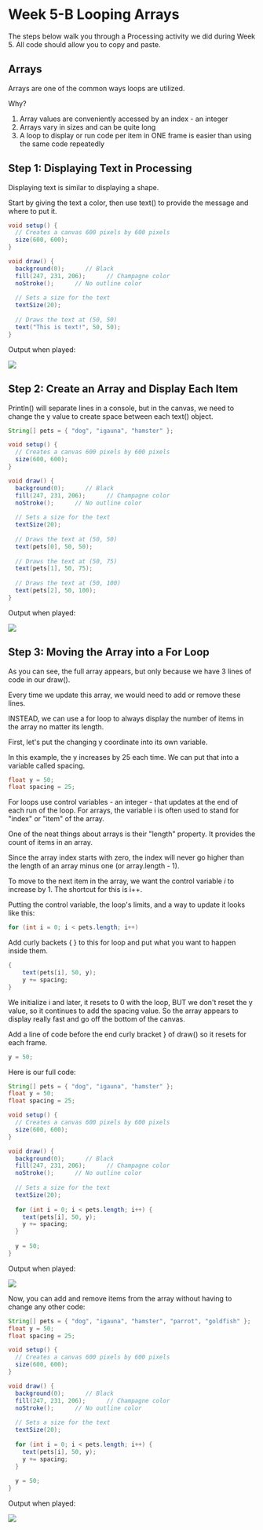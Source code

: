 # Week 5-B Looping Arrays

The steps below walk you through a Processing activity we did during Week 5. All code should allow you to copy and paste.

## Arrays

Arrays are one of the common ways loops are utilized.

Why? 

1. Array values are conveniently accessed by an index - an integer
2. Arrays vary in sizes and can be quite long
3. A loop to display or run code per item in ONE frame is easier than using the same code repeatedly

## Step 1: Displaying Text in Processing

Displaying text is similar to displaying a shape.

Start by giving the text a color, then use text\(\) to provide the message and where to put it.

```java
void setup() {
  // Creates a canvas 600 pixels by 600 pixels
  size(600, 600);
}

void draw() {
  background(0);      // Black
  fill(247, 231, 206);      // Champagne color
  noStroke();      // No outline color
  
  // Sets a size for the text
  textSize(20);
  
  // Draws the text at (50, 50)
  text("This is text!", 50, 50);
}
```

Output when played:

![](../../.gitbook/assets/image%20%2817%29.png)

## Step 2: Create an Array and Display Each Item

Println\(\) will separate lines in a console, but in the canvas, we need to change the y value to create space between each text\(\) object.

```java
String[] pets = { "dog", "igauna", "hamster" };

void setup() {
  // Creates a canvas 600 pixels by 600 pixels
  size(600, 600);
}

void draw() {
  background(0);      // Black
  fill(247, 231, 206);      // Champagne color
  noStroke();      // No outline color
  
  // Sets a size for the text
  textSize(20);
  
  // Draws the text at (50, 50)
  text(pets[0], 50, 50);
  
  // Draws the text at (50, 75)
  text(pets[1], 50, 75);
  
  // Draws the text at (50, 100)
  text(pets[2], 50, 100);
}
```

Output when played:

![](../../.gitbook/assets/image%20%2822%29.png)

## Step 3: Moving the Array into a For Loop

As you can see, the full array appears, but only because we have 3 lines of code in our draw\(\).

Every time we update this array, we would need to add or remove these lines.

INSTEAD, we can use a for loop to always display the number of items in the array no matter its length.

First, let's put the changing y coordinate into its own variable.

In this example, the y increases by 25 each time. We can put that into a variable called spacing.

```java
float y = 50;
float spacing = 25;
```

For loops use control variables - an integer - that updates at the end of each run of the loop. For arrays, the variable i is often used to stand for "index" or "item" of the array.

One of the neat things about arrays is their "length" property. It provides the count of items in an array.

Since the array index starts with zero, the index will never go higher than the length of an array minus one \(or array.length - 1\).

To move to the next item in the array, we want the control variable _i_ to increase by 1. The shortcut for this is i++.

Putting the control variable, the loop's limits, and a way to update it looks like this:

```java
for (int i = 0; i < pets.length; i++)
```

Add curly backets { } to this for loop and put what you want to happen inside them.

```java
{
    text(pets[i], 50, y);
    y += spacing;
}
```

We initialize i and later, it resets to 0 with the loop, BUT we don't reset the y value, so it continues to add the spacing value. So the array appears to display really fast and go off the bottom of the canvas.

Add a line of code before the end curly bracket } of draw\(\) so it resets for each frame.

```java
y = 50;
```

Here is our full code:

```java
String[] pets = { "dog", "igauna", "hamster" };
float y = 50;
float spacing = 25;

void setup() {
  // Creates a canvas 600 pixels by 600 pixels
  size(600, 600);
}

void draw() {
  background(0);      // Black
  fill(247, 231, 206);      // Champagne color
  noStroke();      // No outline color
  
  // Sets a size for the text
  textSize(20);
  
  for (int i = 0; i < pets.length; i++) {
    text(pets[i], 50, y);
    y += spacing;
  }
  
  y = 50;
}
```

Output when played:

![](../../.gitbook/assets/image%20%2893%29.png)

Now, you can add and remove items from the array without having to change any other code:

```java
String[] pets = { "dog", "igauna", "hamster", "parrot", "goldfish" };
float y = 50;
float spacing = 25;

void setup() {
  // Creates a canvas 600 pixels by 600 pixels
  size(600, 600);
}

void draw() {
  background(0);      // Black
  fill(247, 231, 206);      // Champagne color
  noStroke();      // No outline color
  
  // Sets a size for the text
  textSize(20);
  
  for (int i = 0; i < pets.length; i++) {
    text(pets[i], 50, y);
    y += spacing;
  }
  
  y = 50;
}
```

Output when played:

![](../../.gitbook/assets/image%20%2819%29.png)

